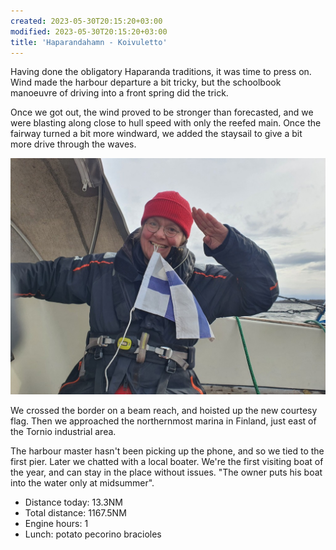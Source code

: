 ```yaml
---
created: 2023-05-30T20:15:20+03:00
modified: 2023-05-30T20:15:20+03:00
title: 'Haparandahamn - Koivuletto'
---
```

Having done the obligatory Haparanda traditions, it was time to press on. Wind made the harbour departure a bit tricky, but the schoolbook manoeuvre of driving into a front spring did the trick.

Once we got out, the wind proved to be stronger than forecasted, and we were blasting along close to hull speed with only the reefed main. Once the fairway turned a bit more windward, we added the staysail to give a bit more drive through the waves.

![Image](./2023/71dbc3a9a93783a7ccc2e6e22ecb4563.jpg)

We crossed the border on a beam reach, and hoisted up the new courtesy flag. Then we approached the northernmost marina in Finland, just east of the Tornio industrial area.

The harbour master hasn't been picking up the phone, and so we tied to the first pier. Later we chatted with a local boater. We're the first visiting boat of the year, and can stay in the place without issues. "The owner puts his boat into the water only at midsummer".



* Distance today: 13.3NM
* Total distance: 1167.5NM
* Engine hours: 1
* Lunch: potato pecorino bracioles
